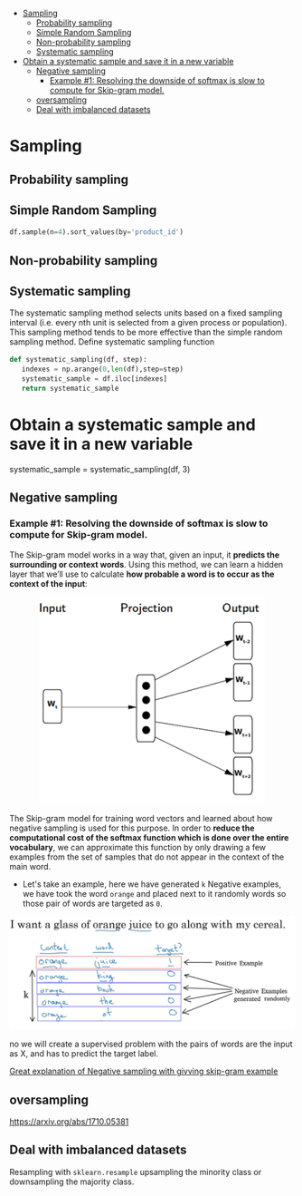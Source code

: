 <!--ts-->
   * [Sampling](#sampling)
      * [Probability sampling](#probability-sampling)
      * [Simple Random Sampling](#simple-random-sampling)
      * [Non-probability sampling](#non-probability-sampling)
      * [Systematic sampling](#systematic-sampling)
   * [Obtain a systematic sample and save it in a new variable](#obtain-a-systematic-sample-and-save-it-in-a-new-variable)
      * [Negative sampling](#negative-sampling)
         * [Example #1: Resolving the downside of softmax is slow to compute for Skip-gram model.](#example-1-resolving-the-downside-of-softmax-is-slow-to-compute-for-skip-gram-model)
      * [oversampling](#oversampling)
      * [Deal with imbalanced datasets](#deal-with-imbalanced-datasets)

<!-- Added by: gil_diy, at: Mon 07 Mar 2022 10:58:46 IST -->

<!--te-->

# Sampling

## Probability sampling

## Simple Random Sampling

```python
df.sample(n=4).sort_values(by='product_id')
```

## Non-probability sampling


## Systematic sampling

The systematic sampling method selects units based on a fixed sampling interval (i.e. every nth unit is selected from a given process or population). This sampling method tends to be more effective than the simple random sampling method.
Define systematic sampling function

```python
def systematic_sampling(df, step):
   indexes = np.arange(0,len(df),step=step)
   systematic_sample = df.iloc[indexes]
   return systematic_sample
``` 
# Obtain a systematic sample and save it in a new variable
systematic_sample = systematic_sampling(df, 3)

## Negative sampling

### Example #1: Resolving the downside of softmax is slow to compute for Skip-gram model. 

The Skip-gram model works in a way that, given an input, it **predicts the surrounding or context words**. Using this method, we can learn a hidden layer that we’ll use to calculate **how probable a word is to occur as the context of the input**:

<p align="center">
  <img width="400" src="images/nlp/skipgram.jpg" title="Look into the image">
</p>

The Skip-gram model for training word vectors and learned about how negative sampling is used for this purpose. 
In order to **reduce the computational cost of the softmax function which is done over the entire vocabulary**, we can approximate this function by only drawing a few examples from the set of samples that do not appear in the context of the main word.

* Let's take an example, here we have generated `k` Negative examples,
we have took the word `orange` and placed next to it randomly words
so those pair of words are targeted as `0`.

<p align="center">
  <img width="700" src="images/sampling/negative_sampling.jpg" title="Look into the image">
</p>

no we will create a supervised problem with the pairs of words are the input as X, 
and has to predict the target label.

[Great explanation of Negative sampling with givving skip-gram example](https://youtu.be/vYTihV-9XWE)


## oversampling 
 https://arxiv.org/abs/1710.05381


 ## Deal with imbalanced datasets

 Resampling with `sklearn.resample` upsampling the minority class or downsampling the majority class.